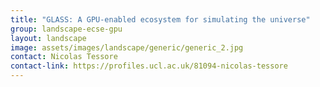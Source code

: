 ```yaml
---
title: "GLASS: A GPU-enabled ecosystem for simulating the universe"
group: landscape-ecse-gpu
layout: landscape
image: assets/images/landscape/generic/generic_2.jpg
contact: Nicolas Tessore
contact-link: https://profiles.ucl.ac.uk/81094-nicolas-tessore
---
```

